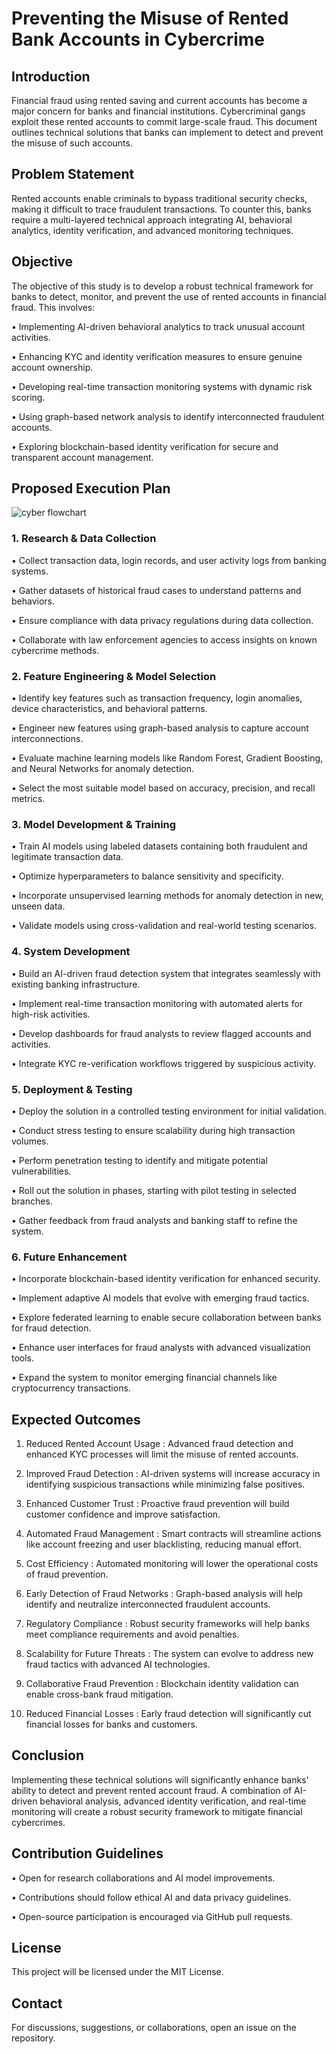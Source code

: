 # Preventing the Misuse of Rented Bank Accounts in Cybercrime
## Introduction
Financial fraud using rented saving and current accounts has become a major concern for banks and financial institutions. Cybercriminal gangs exploit these rented accounts to commit large-scale fraud. This document outlines technical solutions that banks can implement to detect and prevent the misuse of such accounts.
## Problem Statement
Rented accounts enable criminals to bypass traditional security checks, making it difficult to trace fraudulent transactions. To counter this, banks require a multi-layered technical approach integrating AI, behavioral analytics, identity verification, and advanced monitoring techniques.
## Objective
The objective of this study is to develop a robust technical framework for banks to detect, monitor, and prevent the use of rented accounts in financial fraud. This involves:

• Implementing AI-driven behavioral analytics to track unusual account activities.

• Enhancing KYC and identity verification measures to ensure genuine account ownership.

• Developing real-time transaction monitoring systems with dynamic risk scoring.

• Using graph-based network analysis to identify interconnected fraudulent accounts.

• Exploring blockchain-based identity verification for secure and transparent account management.
## Proposed Execution Plan
![cyber flowchart](https://github.com/user-attachments/assets/9681d8ca-5d4b-4cc8-a1e4-97c01d38ea31)

### 1. Research & Data Collection

• Collect transaction data, login records, and user activity logs from banking systems.

• Gather datasets of historical fraud cases to understand patterns and behaviors.

• Ensure compliance with data privacy regulations during data collection.

• Collaborate with law enforcement agencies to access insights on known cybercrime methods.
### 2. Feature Engineering & Model Selection
• Identify key features such as transaction frequency, login anomalies, device characteristics, and behavioral patterns.

• Engineer new features using graph-based analysis to capture account interconnections.

• Evaluate machine learning models like Random Forest, Gradient Boosting, and Neural Networks for anomaly detection.

• Select the most suitable model based on accuracy, precision, and recall metrics.
### 3. Model Development & Training
• Train AI models using labeled datasets containing both fraudulent and legitimate transaction data.

• Optimize hyperparameters to balance sensitivity and specificity.

• Incorporate unsupervised learning methods for anomaly detection in new, unseen data.

• Validate models using cross-validation and real-world testing scenarios.
### 4. System Development
• Build an AI-driven fraud detection system that integrates seamlessly with existing banking infrastructure.

• Implement real-time transaction monitoring with automated alerts for high-risk activities.

• Develop dashboards for fraud analysts to review flagged accounts and activities.

• Integrate KYC re-verification workflows triggered by suspicious activity.
### 5. Deployment & Testing
• Deploy the solution in a controlled testing environment for initial validation.

• Conduct stress testing to ensure scalability during high transaction volumes.

• Perform penetration testing to identify and mitigate potential vulnerabilities.

• Roll out the solution in phases, starting with pilot testing in selected branches.

• Gather feedback from fraud analysts and banking staff to refine the system.
### 6. Future Enhancement
• Incorporate blockchain-based identity verification for enhanced security.

• Implement adaptive AI models that evolve with emerging fraud tactics.

• Explore federated learning to enable secure collaboration between banks for fraud detection.

• Enhance user interfaces for fraud analysts with advanced visualization tools.

• Expand the system to monitor emerging financial channels like cryptocurrency transactions.
## Expected Outcomes
1. Reduced Rented Account Usage : Advanced fraud detection and enhanced KYC processes will limit the misuse of rented accounts.

2. Improved Fraud Detection : AI-driven systems will increase accuracy in identifying suspicious transactions while minimizing false positives.

3. Enhanced Customer Trust : Proactive fraud prevention will build customer confidence and improve satisfaction.

4. Automated Fraud Management : Smart contracts will streamline actions like account freezing and user blacklisting, reducing manual effort.

5. Cost Efficiency : Automated monitoring will lower the operational costs of fraud prevention.

6. Early Detection of Fraud Networks : Graph-based analysis will help identify and neutralize interconnected fraudulent accounts.

7. Regulatory Compliance : Robust security frameworks will help banks meet compliance requirements and avoid penalties.

8. Scalability for Future Threats : The system can evolve to address new fraud tactics with advanced AI technologies.

9. Collaborative Fraud Prevention : Blockchain identity validation can enable cross-bank fraud mitigation.

10. Reduced Financial Losses : Early fraud detection will significantly cut financial losses for banks and customers.  
## Conclusion 
 Implementing these technical solutions will significantly enhance banks' ability to detect and prevent rented account fraud. A combination of AI-driven behavioral analysis, advanced identity verification, and real-time monitoring will create a robust security framework to mitigate financial cybercrimes.
 ## Contribution Guidelines
• Open for research collaborations and AI model improvements.

• Contributions should follow ethical AI and data privacy guidelines.

• Open-source participation is encouraged via GitHub pull requests.
## License
This project will be licensed under the MIT License.
## Contact
For discussions, suggestions, or collaborations, open an issue on the repository.
